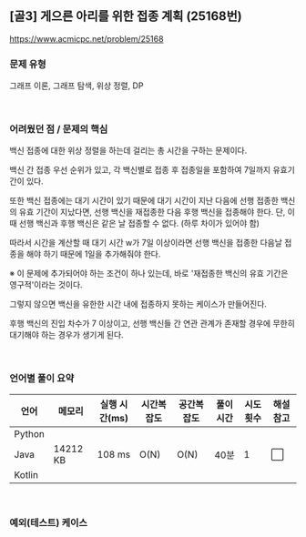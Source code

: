 ## [골3] 게으른 아리를 위한 접종 계획 (25168번)

https://www.acmicpc.net/problem/25168

### 문제 유형

그래프 이론, 그래프 탐색, 위상 정렬, DP

<br>

### 어려웠던 점 / 문제의 핵심

백신 접종에 대한 위상 정렬을 하는데 걸리는 총 시간을 구하는 문제이다.

백신 간 접종 우선 순위가 있고, 각 백신별로 접종 후 접종일을 포함하여 7일까지 유효기간이 있다.

또한 백신 접종에는 대기 시간이 있기 때문에 대기 시간이 지난 다음에 선행 접종한 백신의 유효 기간이 지났다면, 선행 백신을 재접종한 다음 후행 백신을 접종해야 한다. 단, 이 때 선행 백신과 후행 백신은 같은 날 접종할 수 없다. (하루 차이가 있어야 함)

따라서 시간을 계산할 때 대기 시간 w가 7일 이상이라면 선행 백신을 접종한 다음날 접종을 해야 하기 때문에 1일을 추가해줘야 한다.

※ 이 문제에 추가되어야 하는 조건이 하나 있는데, 바로 '재접종한 백신의 유효 기간은 영구적'이라는 것이다.

그렇지 않으면 백신을 유한한 시간 내에 접종하지 못하는 케이스가 만들어진다.

후행 백신의 진입 차수가 7 이상이고, 선행 백신들 간 연관 관계가 존재할 경우에 무한히 대기해야 하는 경우가 생기게 된다.

<br>

### 언어별 풀이 요약

| 언어   | 메모리   | 실행 시간(ms) | 시간복잡도 | 공간복잡도 | 풀이 시간 | 시도 횟수 | 해설 참고            |
| ------ | -------- | ------------- | ---------- | ---------- | --------- | --------- | -------------------- |
| Python |          |               |            |            |           |           |                      |
| Java   | 14212 KB | 108 ms        | O(N)       | O(N)       | 40분      | 1         | :white_large_square: |
| Kotlin |          |               |            |            |           |           |                      |

<br>

### 예외(테스트) 케이스

```
```

